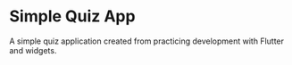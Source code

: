 # Simple Quiz App

A simple quiz application created from practicing development with Flutter and widgets.
